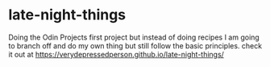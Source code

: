 # late-night-things
Doing the Odin Projects first project but instead of doing recipes
I am going to branch off and do my own thing but still follow the basic
principles. 
check it out at https://verydepressedperson.github.io/late-night-things/